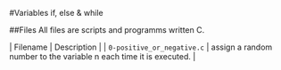 #Variables if, else & while 

##Files
All files are scripts and programms written C.

| Filename | Description |
| `0-positive_or_negative.c` | assign a random number to the variable n each time it is executed. |

